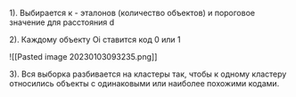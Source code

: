 
1). Выбирается к - эталонов (количество объектов) и пороговое значение для расстояния d

2). Каждому объекту Oi ставится код 0 или 1 

![[Pasted image 20230103093235.png]]

3). Вся выборка разбивается на кластеры так, чтобы к одному кластеру относились объекты с одинаковыми или наиболее похожими кодами.